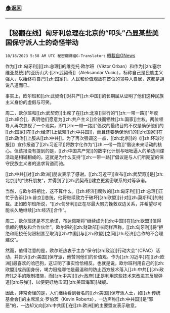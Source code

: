 ###  [:house:返回](README.md)
---


## 【秘翻在线】匈牙利总理在北京的“叩头”凸显某些美国保守派人士的奇怪举动
`10/18/2023 5:58 AM UTC 秘密翻譯組G-Translators` [轉載自GNews](https://gnews.org/articles/1848313)

作为[[zh:匈牙利]][[zh:总理]]的维克托·欧尔班（Viktor Orban）和作为[[zh:塞尔维亚总统]]的亚历山大·[[zh:武契奇]]（Aleksandar Vucic），标称自己是民族主义强人，以始终将自己[[zh:国家]]、人民和价值观放在首位的领导人自居，这都是胡说八道而已。

事实上，欧尔班和[[zh:武契奇]]对共产[[zh:中国]]的长期屈从证明了他们这种民族主义身份的虚假与可笑。

周二，欧尔班和[[zh:武契奇]]出席了在[[zh:北京]]举行的“[[zh:一带一路]]”年度[[zh:峰会]]，表明他们愿意为[[zh:共产主义]]金钱而牺牲[[zh:国家]]主权。两位领导人再次忽视了一个现实，即“[[zh:一带一路]]”倡议的最终目的不仅是确保他们的[[zh:国家]]在[[zh:经济]]上依赖[[zh:中共国]]，而且还要确保他们的[[zh:国家]]在[[zh:政治]]上服从[[zh:中共]]。为了再次强调这一点，[[zh:北京]]的《[[zh:环球时报]]》宣传报道了[[zh:习近平]]将数字化作为“[[zh:一带一路]]”倡议未来活动的核心。但该报没有提到的是，[[zh:中国共产党]]的数字化计划与咄咄逼人的单边间谍活动是相辅相成的。这就是为什么支持“[[zh:一带一路]]”倡议是与人们所期望的保守民族主义者的追求背道而驰。

[[zh:中共]]对[[zh:欧洲]]朋友表示了感谢。[[zh:习近平]]宣布[[zh:武契奇]]是[[zh:北京]]的“铁杆朋友”，并得到了[[zh:武契奇]]建立更紧密联系的对等承诺。

当然，与欧尔班相比，这不算什么。[[zh:经济]]腐败的[[zh:匈牙利]][[zh:总理]]正忙于告诉[[zh:普京]]总统，他将继续致力于破坏[[zh:欧盟]]针对[[zh:莫斯科]]的制裁。正如欧尔班所说，“[[zh:匈牙利]]正在尽最大努力挽救双边关系，并希望尽可能长久地继续[[zh:经济]]合作”。

周二，欧尔班还是不忘承诺，布达佩斯将“继续成为[[zh:中国]]在[[zh:欧盟]]值得信赖的朋友和合作伙伴”。欧尔班的[[zh:财政部]]长同样声称，[[zh:匈牙利]]将“拒绝和阻挠任何限制甚至取消[[zh:中国]]与[[zh:欧盟]]之间[[zh:经济]]合作的不合理建议”。

然而，值得注意的是，欧尔班热衷于主办“保守[[zh:政治]]行动大会“（CPAC）活动，并告诉[[zh:美国]]保守派，他赞同他们的价值观。作为[[zh:习近平]]在[[zh:欧洲]]最喜欢的哈巴狗，这证明了事实恰恰相反。也就是说，欧尔班利用自己的[[zh:欧盟]]成员国身份，竭力阻挠哪怕是最温和的防止西方技术落入[[zh:中共]][[zh:政府]]之手的限制措施，而[[zh:中共]][[zh:政府]]正是利用这些技术来改进其反舰弹道[[zh:导弹]]，以便更好地击沉[[zh:美国海军]]战舰。

因此，非常奇怪的是，人们继续看到著名的[[zh:美国]]保守派人士，如[[zh:传统基金会]]的主席凯文·罗伯茨（Kevin Roberts），一边声称[[zh:中共国]]是“邪恶“的，一边却又向[[zh:中共国]]在[[zh:欧洲]]的主要盟友表示敬意。

